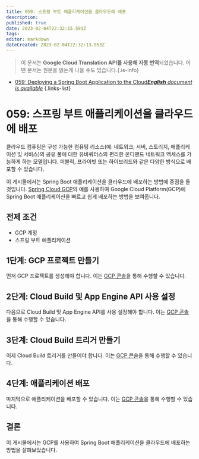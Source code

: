 ```yaml
---
title: 059: 스프링 부트 애플리케이션을 클라우드에 배포
description: 
published: true
date: 2023-02-04T22:32:15.591Z
tags: 
editor: markdown
dateCreated: 2023-02-04T22:32:13.953Z
---
```


> 이 문서는 **Google Cloud Translation API를 사용해 자동 번역**되었습니다.
어떤 문서는 원문을 읽는게 나을 수도 있습니다.{.is-info}



- [059: Deploying a Spring Boot Application to the Cloud***English** document is available*](/en/Knowledge-base/Spring-Boot/Learning/059-deploying-a-spring-boot-application-to-the-cloud)
{.links-list}


# 059: 스프링 부트 애플리케이션을 클라우드에 배포

클라우드 컴퓨팅은 구성 가능한 컴퓨팅 리소스(예: 네트워크, 서버, 스토리지, 애플리케이션 및 서비스)의 공유 풀에 대한 유비쿼터스의 편리한 온디맨드 네트워크 액세스를 가능하게 하는 모델입니다. 퍼블릭, 프라이빗 또는 하이브리드와 같은 다양한 방식으로 배포할 수 있습니다.

이 게시물에서는 Spring Boot 애플리케이션을 클라우드에 배포하는 방법에 중점을 둘 것입니다. [Spring Cloud GCP](https://spring.io/projects/spring-cloud-gcp)의 예를 사용하여 Google Cloud Platform(GCP)에 Spring Boot 애플리케이션을 빠르고 쉽게 배포하는 방법을 보여줍니다.

## 전제 조건

- GCP 계정
- 스프링 부트 애플리케이션

## 1단계: GCP 프로젝트 만들기

먼저 GCP 프로젝트를 생성해야 합니다. 이는 [GCP 콘솔](https://console.cloud.google.com/)을 통해 수행할 수 있습니다.

## 2단계: Cloud Build 및 App Engine API 사용 설정

다음으로 Cloud Build 및 App Engine API를 사용 설정해야 합니다. 이는 [GCP 콘솔](https://console.cloud.google.com/apis/dashboard)을 통해 수행할 수 있습니다.

## 3단계: Cloud Build 트리거 만들기

이제 Cloud Build 트리거를 만들어야 합니다. 이는 [GCP 콘솔](https://console.cloud.google.com/cloud-build/triggers)을 통해 수행할 수 있습니다.

## 4단계: 애플리케이션 배포

마지막으로 애플리케이션을 배포할 수 있습니다. 이는 [GCP 콘솔](https://console.cloud.google.com/appengine/deploy)을 통해 수행할 수 있습니다.

## 결론

이 게시물에서는 GCP를 사용하여 Spring Boot 애플리케이션을 클라우드에 배포하는 방법을 살펴보았습니다.